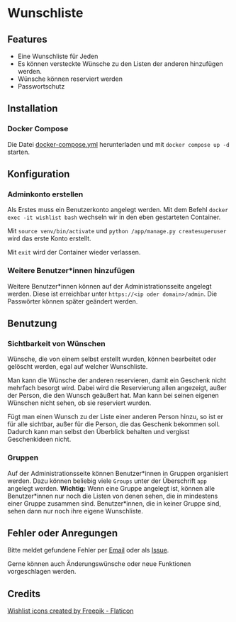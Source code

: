 # Wunschliste

## Features

- Eine Wunschliste für Jeden
- Es können versteckte Wünsche zu den Listen der anderen hinzufügen werden.
- Wünsche können reserviert werden
- Passwortschutz

## Installation

### Docker Compose

Die Datei [docker-compose.yml](https://gitlab.fachschaften.org/tobiasff3200/wishlist/-/blob/main/docker-compose.yml)
herunterladen und mit `docker compose up -d` starten.

## Konfiguration

### Adminkonto erstellen

Als Erstes muss ein Benutzerkonto angelegt werden. Mit dem Befehl `docker exec -it wishlist bash` wechseln wir in den
eben gestarteten Container.

Mit `source venv/bin/activate` und `python /app/manage.py createsuperuser` wird das erste Konto erstellt.

Mit `exit` wird der Container wieder verlassen.

### Weitere Benutzer\*innen hinzufügen

Weitere Benutzer\*innen können auf der Administrationsseite angelegt werden. Diese ist erreichbar
unter `https://<ip oder domain>/admin`. Die Passwörter können später geändert werden.

## Benutzung

### Sichtbarkeit von Wünschen

Wünsche, die von einem selbst erstellt wurden, können bearbeitet oder gelöscht werden, egal auf welcher Wunschliste.

Man kann die Wünsche der anderen reservieren, damit ein Geschenk nicht mehrfach besorgt wird. Dabei wird die
Reservierung allen angezeigt, außer der Person, die den Wunsch geäußert hat. Man kann bei seinen eigenen Wünschen nicht
sehen, ob sie reserviert wurden.

Fügt man einen Wunsch zu der Liste einer anderen Person hinzu, so ist er für alle sichtbar, außer für die Person, die
das Geschenk bekommen soll. Dadurch kann man selbst den Überblick behalten und vergisst Geschenkideen nicht.

### Gruppen

Auf der Administrationsseite können Benutzer\*innen in Gruppen organisiert werden. Dazu können beliebig viele `Groups`
unter der Überschrift `app` angelegt werden. **Wichtig:** Wenn eine Gruppe angelegt ist, können alle Benutzer\*innen nur
noch die Listen von denen sehen, die in mindestens einer Gruppe zusammen sind. Benutzer\*innen, die in keiner Gruppe
sind, sehen dann nur noch ihre eigene Wunschliste.

## Fehler oder Anregungen

Bitte meldet gefundene Fehler per [Email](mailto:tobiasff3200-wishlist-1161-issue-@gitlab.fachschaften.org) oder
als [Issue](https://gitlab.fachschaften.org/tobiasff3200/wishlist/-/issues).

Gerne können auch Änderungswünsche oder neue Funktionen vorgeschlagen werden.

## Credits

[Wishlist icons created by Freepik - Flaticon](https://www.flaticon.com/free-icons/wishlist)
